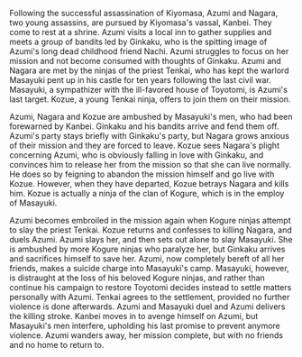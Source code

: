 Following the successful assassination of Kiyomasa, Azumi and Nagara, two young assassins, are pursued by Kiyomasa's vassal, Kanbei. They come to rest at a shrine. Azumi visits a local inn to gather supplies and meets a group of bandits led by Ginkaku, who is the spitting image of Azumi's long dead childhood friend Nachi. Azumi struggles to focus on her mission and not become consumed with thoughts of Ginkaku. Azumi and Nagara are met by the ninjas of the priest Tenkai, who has kept the warlord Masayuki pent up in his castle for ten years following the last civil war. Masayuki, a sympathizer with the ill-favored house of Toyotomi, is Azumi's last target. Kozue, a young Tenkai ninja, offers to join them on their mission.

Azumi, Nagara and Kozue are ambushed by Masayuki's men, who had been forewarned by Kanbei. Ginkaku and his bandits arrive and fend them off. Azumi's party stays briefly with Ginkaku's party, but Nagara grows anxious of their mission and they are forced to leave. Kozue sees Nagara's plight concerning Azumi, who is obviously falling in love with Ginkaku, and convinces him to release her from the mission so that she can live normally. He does so by feigning to abandon the mission himself and go live with Kozue. However, when they have departed, Kozue betrays Nagara and kills him. Kozue is actually a ninja of the clan of Kogure, which is in the employ of Masayuki.

Azumi becomes embroiled in the mission again when Kogure ninjas attempt to slay the priest Tenkai. Kozue returns and confesses to killing Nagara, and duels Azumi. Azumi slays her, and then sets out alone to slay Masayuki. She is ambushed by more Kogure ninjas who paralyze her, but Ginkaku arrives and sacrifices himself to save her. Azumi, now completely bereft of all her friends, makes a suicide charge into Masayuki's camp. Masayuki, however, is distraught at the loss of his beloved Kogure ninjas, and rather than continue his campaign to restore Toyotomi decides instead to settle matters personally with Azumi. Tenkai agrees to the settlement, provided no further violence is done afterwards. Azumi and Masayuki duel and Azumi delivers the killing stroke. Kanbei moves in to avenge himself on Azumi, but Masayuki's men interfere, upholding his last promise to prevent anymore violence. Azumi wanders away, her mission complete, but with no friends and no home to return to.